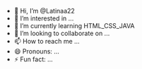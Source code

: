 - 👋 Hi, I’m @Latinaa22
- 👀 I’m interested in ...
- 🌱 I’m currently learning HTML_CSS_JAVA
- 💞️ I’m looking to collaborate on ...
- 📫 How to reach me ...
- 😄 Pronouns: ...
- ⚡ Fun fact: ...

<!---
Latinaa22/Latinaa22 is a ✨ special ✨ repository because its `README.md` (this file) appears on your GitHub profile.
You can click the Preview link to take a look at your changes.
--->
